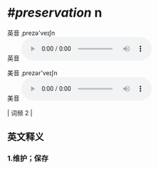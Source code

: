 # ***\#preservation*** n
英音 ˌprezə'veɪʃn  
英音
<audio src="./media/preservation1.aac" controls="controls"></audio>

美音 ˌprezər'veɪʃn  
美音
<audio src="./media/preservation2.aac" controls="controls"></audio>



| 词频 2 |  

英文释义
---
### 1.**维护；保存**  


